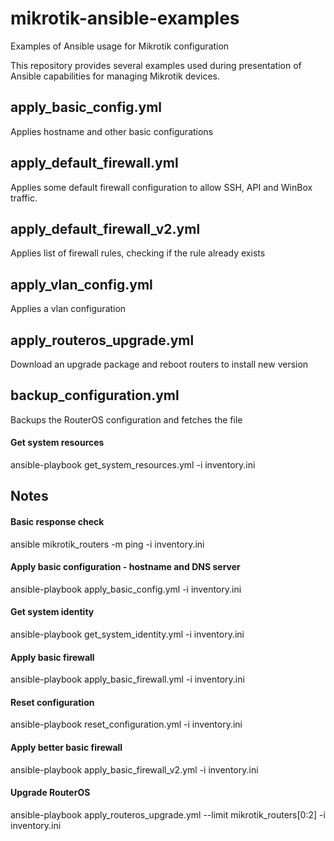 # mikrotik-ansible-examples
Examples of Ansible usage for Mikrotik configuration

This repository provides several examples used during presentation of Ansible capabilities for managing Mikrotik devices.

## apply_basic_config.yml

Applies hostname and other basic configurations

## apply_default_firewall.yml

Applies some default firewall configuration to allow SSH, API and WinBox traffic.

## apply_default_firewall_v2.yml

Applies list of firewall rules, checking if the rule already exists

## apply_vlan_config.yml

Applies a vlan configuration

## apply_routeros_upgrade.yml

Download an upgrade package and reboot routers to install new version

## backup_configuration.yml

Backups the RouterOS configuration and fetches the file

#### Get system resources

ansible-playbook get_system_resources.yml -i inventory.ini

## Notes

#### Basic response check

ansible mikrotik_routers -m ping -i inventory.ini

#### Apply basic configuration - hostname and DNS server

ansible-playbook apply_basic_config.yml -i inventory.ini

#### Get system identity

ansible-playbook get_system_identity.yml -i inventory.ini

#### Apply basic firewall

ansible-playbook apply_basic_firewall.yml -i inventory.ini

#### Reset configuration

ansible-playbook reset_configuration.yml -i inventory.ini

#### Apply better basic firewall

ansible-playbook apply_basic_firewall_v2.yml -i inventory.ini

#### Upgrade RouterOS

ansible-playbook apply_routeros_upgrade.yml --limit mikrotik_routers[0:2] -i inventory.ini